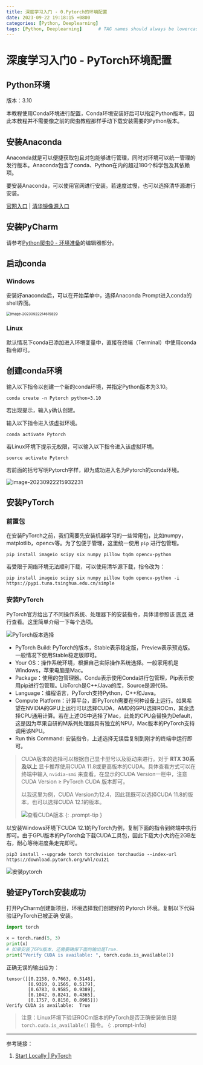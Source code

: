 ```yaml
---
title: 深度学习入门 - 0.Pytorch的环境配置
date: 2023-09-22 19:18:15 +0800
categories: [Python, Deeplearning]
tags: [Python, Deeplearning]      # TAG names should always be lowercase
---
```


# 深度学习入门0 - PyTorch环境配置

## Python环境

版本：3.10

本教程使用Conda环境进行配置，Conda环境安装好后可以指定Python版本，因此本教程并不需要像之前的爬虫教程那样手动下载安装需要的Python版本。

## 安装Anaconda

Anaconda就是可以便捷获取包且对包能够进行管理，同时对环境可以统一管理的发行版本。Anaconda包含了conda、Python在内的超过180个科学包及其依赖项。

要安装Anaconda，可以使用官网进行安装。若速度过慢，也可以选择清华源进行安装。

[官网入口](https://www.anaconda.com/) | [清华镜像源入口](https://mirrors.tuna.tsinghua.edu.cn/help/anaconda/)

## 安装PyCharm

请参考[Python爬虫0 - 环境准备](https://standardl.github.io/posts/Python%E7%88%AC%E8%99%AB0-%E7%8E%AF%E5%A2%83%E5%87%86%E5%A4%87/#%E7%BC%96%E8%BE%91%E5%99%A8)的编辑器部分。

## 启动conda

### Windows

安装好anaconda后，可以在开始菜单中，选择Anaconda Prompt进入conda的shell界面。

<img src="https://github.com/StandardL/StandardL.github.io/raw/main/assets/img/posts/2023-09-22-深度学习入门0/启动conda shell.png" alt="image-20230922214615829" style="zoom: 67%;" />

### Linux

默认情况下conda已添加进入环境变量中，直接在终端（Terminal）中使用conda指令即可。

## 创建conda环境

输入以下指令以创建一个新的conda环境，并指定Python版本为3.10。

```
conda create -n Pytorch python=3.10
```

若出现提示，输入<kbd>y</kbd>确认创建。

输入以下指令进入该虚拟环境。

```
conda activate Pytorch
```

若Linux环境下提示无权限，可以输入以下指令进入该虚拟环境。

```
source activate Pytorch
```

若前面的括号写明Pytorch字样，即为成功进入名为Pytorch的conda环境。

![image-20230922215932231](https://github.com/StandardL/StandardL.github.io/raw/main/assets/img/posts/2023-09-22-深度学习入门0/激活pytorch环境.png)

## 安装PyTorch

### 前置包

在安装PyTorch之前，我们需要先安装机器学习的一些常用包，比如numpy，matplotlib，opencv等。为了包便于管理，这里统一使用 `pip` 进行包管理。

```
pip install imageio scipy six numpy pillow tqdm opencv-python
```

若受限于网络环境无法顺利下载，可以使用清华源下载，指令改为：

```
pip install imageio scipy six numpy pillow tqdm opencv-python -i https://pypi.tuna.tsinghua.edu.cn/simple
```

### 安装PyTorch

PyTorch官方给出了不同操作系统、处理器下的安装指令，具体请参照该 [网页](https://pytorch.org/get-started/locally/) 进行查看。这里简单介绍一下每个选项。

![PyTorch版本选择](https://github.com/StandardL/StandardL.github.io/raw/main/assets/img/posts/2023-09-22-深度学习入门0/PyTorch版本选择.png)

- PyTorch Build: PyTorch的版本，Stable表示稳定版，Preview表示预览版。一般情况下使用Stable稳定版即可。
- Your OS：操作系统环境，根据自己实际操作系统选择。一般家用机是Windows，苹果电脑是Mac。
- Package：使用的包管理器。Conda表示使用Conda进行包管理，Pip表示使用pip进行包管理。LibTorch是C++/Java的库，Source是源代码。
- Language：编程语言，PyTorch支持Python，C++和Java。
- Compute Platform：计算平台，即PyTorch需要在何种设备上运行。如果希望在NVIDIA的GPU上运行可以选择CUDA，AMD的GPU选择ROCm，其余选择CPU通用计算。若在上述OS中选择了Mac，此处的CPU会替换为Default，这是因为苹果自研的M系列处理器具有独立的NPU，Mac版本的PyTorch支持调用该NPU。
- Run this Command: 安装指令，上述选择无误后复制到刚才的终端中运行即可。

> CUDA版本的选择可以根据自己显卡型号以及驱动来进行。对于 **RTX 30系及以上** 显卡推荐使用CUDA 11.8或更高版本的CUDA。具体查看方式可以在终端中输入 `nvidia-smi` 来查看。在显示的CUDA Version一栏中，注意CUDA Version ≥ PyTorch CUDA 版本即可。
>
> 以我这里为例，CUDA Version为12.4，因此我既可以选择CUDA 11.8的版本，也可以选择CUDA 12.1的版本。
>
> ![查看CUDA版本](https://github.com/StandardL/StandardL.github.io/raw/main/assets/img/posts/2023-09-22-深度学习入门0/查看CUDA版本.png)
{: .prompt-tip }

以安装Windows环境下CUDA 12.1的PyTorch为例，复制下面的指令到终端中执行即可。由于GPU版本的PyTorch会下载CUDA工具包，因此下载大小大约在2GB左右，耐心等待进度条走完即可。

```
pip3 install --upgrade torch torchvision torchaudio --index-url https://download.pytorch.org/whl/cu121
```

![安装pytorch](https://github.com/StandardL/StandardL.github.io/raw/main/assets/img/posts/2023-09-22-深度学习入门0/安装pytorch.png)

## 验证PyTorch安装成功

打开PyCharm创建新项目，环境选择我们创建好的 Pytorch 环境。复制以下代码验证PyTorch已被正确 安装。

```python
import torch

x = torch.rand(5, 3)
print(x)
# 如果安装了GPU版本，还需要确保下面的输出是True.
print("Verify CUDA is available: ", torch.cuda.is_available())
```

正确无误的输出应为：

```
tensor([[0.2158, 0.7663, 0.5148],
        [0.9319, 0.1565, 0.5179],
        [0.6783, 0.9585, 0.9389],
        [0.1042, 0.8241, 0.4365],
        [0.1757, 0.8150, 0.8985]])
Verify CUDA is available:  True
```

> 注意：Linux环境下验证ROCm版本的PyTorch是否正确安装依旧是 `torch.cuda.is_available()` 指令。
{: .prompt-info}

---

参考链接：

1. [Start Locally \| PyTorch](https://pytorch.org/get-started/locally/#linux-pip)

